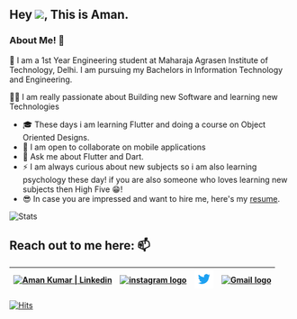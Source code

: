 ## Hey <img src="https://github.com/TheDudeThatCode/TheDudeThatCode/blob/master/Assets/Hi.gif" width="24px">, This is Aman.

### About Me!  🚀

🏫 I am a 1st Year Engineering student at Maharaja Agrasen Institute of Technology, Delhi. I am pursuing my Bachelors in Information Technology and Engineering.

👨‍💻 I am really passionate about Building new Software and learning new Technologies
 

- 🎓 These days i am learning Flutter and doing a course on Object Oriented Designs.
- 👯 I am open to collaborate on mobile applications
- 💬 Ask me about Flutter and Dart.
- ⚡ I am always curious about new subjects so i am also learning psychology these day! if you are also someone who loves learning new subjects then High Five 😁!
- 😎 In case you are impressed and want to hire me, here's my [resume](https://drive.google.com/file/d/1-9Yia_fOfSrU4fFYZy1NfgY8Ywh5e1XQ/view?usp=sharing).


![Stats](https://github-readme-stats.vercel.app/api?username=thisisamank&&show_icons=true&title_color=ffffff&icon_color=bb2acf&text_color=daf7dc&bg_color=151515)

## Reach out to me here: 📫

| [<img src="https://github.com/TheDudeThatCode/TheDudeThatCode/blob/master/Assets/Linkedin.svg" alt="Aman Kumar \| Linkedin" width="34">](https://www.linkedin.com/in/aman-kumar-8b788a159) | [<img src="https://github.com/TheDudeThatCode/TheDudeThatCode/blob/master/Assets/Instagram.svg" alt="instagram logo" width="24">](https://www.instagram.com/thisisaman.k/) | [<img src="https://raw.githubusercontent.com/Delta456/Delta456/master/img/twitter.png" alt="twitter logo" width="34">](https://twitter.com/thisisamank) | [<img src="https://github.com/TheDudeThatCode/TheDudeThatCode/blob/master/Assets/Gmail.svg" alt="Gmail logo" height="32">](mailto:thisisamank@gmail.com) |
| ------------------------------------------------------------ | ------------------------------------------------------------ | ------------------------------------------------------------ | ------------------------------------------------------------ |

[![Hits](https://hits.seeyoufarm.com/api/count/incr/badge.svg?url=https%3A%2F%2Fgithub.com%2Fthisisamank&count_bg=%230EFFDB&title_bg=%23000000&icon=&icon_color=%23E7E7E7&title=Visitors&edge_flat=false)](https://hits.seeyoufarm.com)

